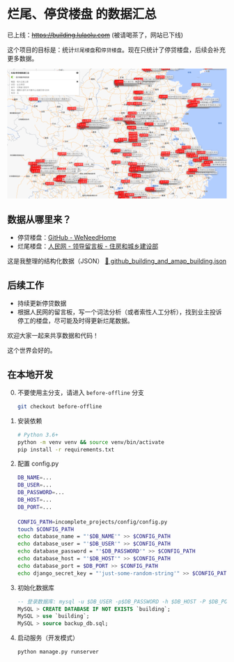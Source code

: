 # 烂尾、停贷楼盘 的数据汇总

已上线：~~https://building.lulaolu.com~~ (被请喝茶了，网站已下线)

这个项目的目标是：统计`烂尾楼盘`和`停贷楼盘`。现在只统计了停贷楼盘，后续会补充更多数据。

![alt text](https://github.com/ritajie/incomplete-projects/blob/master/incomplete_projects/static/img/demo.png?raw=true)



## 数据从哪里来？
* 停贷楼盘：[GitHub - WeNeedHome](https://github.com/WeNeedHome/SummaryOfLoanSuspension)
* 烂尾楼盘：[人民网 - 领导留言板 - 住房和城乡建设部](http://liuyan.people.com.cn/threads/list?fid=5063&position=1)

这是我整理的结构化数据（JSON）
[📃 github_building_and_amap_building.json](https://github.com/ritajie/incomplete-projects/blob/master/incomplete_projects/config/github_building_and_amap_building.json)

## 后续工作
* 持续更新停贷数据
* 根据人民网的留言板，写一个词法分析（或者索性人工分析），找到业主投诉停工的楼盘，尽可能及时得更新烂尾数据。

欢迎大家一起来共享数据和代码！

这个世界会好的。

## 在本地开发

0. 不要使用主分支，请进入 `before-offline` 分支

    ```bash
    git checkout before-offline
    ```

1. 安装依赖

    ```bash
    # Python 3.6+
    python -m venv venv && source venv/bin/activate
    pip install -r requirements.txt
    ```

2. 配置 config.py

    ```bash
    DB_NAME=...
    DB_USER=...
    DB_PASSWORD=...
    DB_HOST=...
    DB_PORT=...

    CONFIG_PATH=incomplete_projects/config/config.py
    touch $CONFIG_PATH
    echo database_name = "'$DB_NAME'" >> $CONFIG_PATH
    echo database_user = "'$DB_USER'" >> $CONFIG_PATH
    echo database_password = "'$DB_PASSWORD'" >> $CONFIG_PATH
    echo database_host = "'$DB_HOST'" >> $CONFIG_PATH
    echo database_port = $DB_PORT >> $CONFIG_PATH
    echo django_secret_key = "'just-some-random-string'" >> $CONFIG_PATH
    ```

3. 初始化数据库

    ```sql
    -- 登录数据库: mysql -u $DB_USER -p$DB_PASSWORD -h $DB_HOST -P $DB_PORT
    MySQL > CREATE DATABASE IF NOT EXISTS `building`;
    MySQL > use `building`;
    MySQL > source backup_db.sql;
    ```

4. 启动服务（开发模式）

    ```bash
    python manage.py runserver
    ```